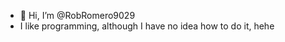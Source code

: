 - 👋 Hi, I’m @RobRomero9029
- I like programming, although I have no idea how to do it, hehe
<!---
RobRomero9029/RobRomero9029 is a ✨ special ✨ repository because its `README.md` (this file) appears on your GitHub profile.
You can click the Preview link to take a look at your changes.
--->
